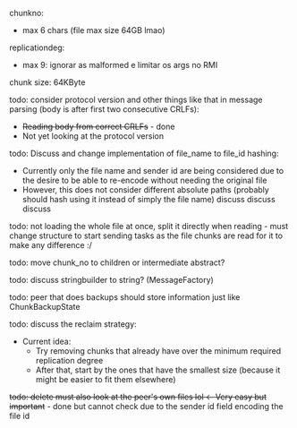 chunkno:
- max 6 chars (file max size 64GB lmao)

replicationdeg:
- max 9: ignorar as malformed e limitar os args no RMI

chunk size: 64KByte

todo: consider protocol version and other things like that in message parsing (body is after first two consecutive CRLFs):
- ~~Reading body from correct CRLFs~~ - done
- Not yet looking at the protocol version

todo: Discuss and change implementation of file\_name to file\_id hashing:
- Currently only the file name and sender id are being considered due to the desire to be able to re-encode without needing the original file
- However, this does not consider different absolute paths (probably should hash using it instead of simply the file name)
discuss discuss discuss

todo: not loading the whole file at once, split it directly when reading - must change structure to start sending tasks as the file chunks are read for it to make any difference :/

todo: move chunk\_no to children or intermediate abstract?

todo: discuss stringbuilder to string? (MessageFactory)

todo: peer that does backups should store information just like ChunkBackupState

todo: discuss the reclaim strategy:
- Current idea:
    - Try removing chunks that already have over the minimum required replication degree
    - After that, start by the ones that have the smallest size (because it might be easier to fit them elsewhere)

~~todo: delete must also look at the peer's own files lol <- Very easy but important~~ - done but cannot check due to the sender id field encoding the file id